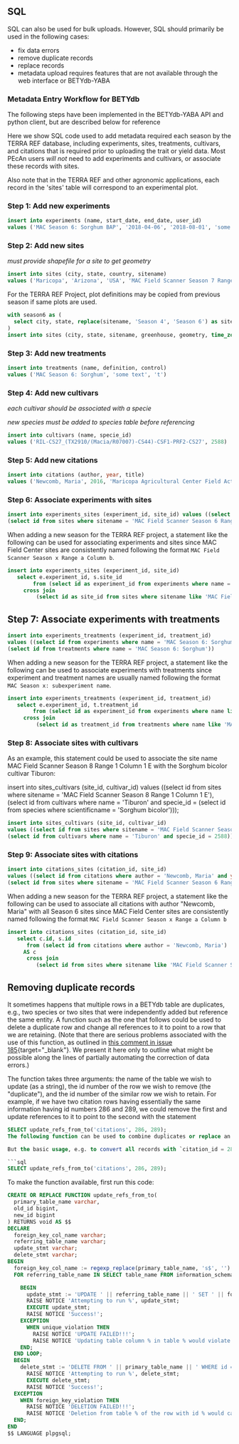## SQL

SQL can also be used for bulk uploads. However, SQL should primarily be used in the following cases:

* fix data errors 
* remove duplicate records
* replace records
* metadata upload requires features that are not available through the web interface or BETYdb-YABA


### Metadata Entry Workflow for BETYdb

The following steps have been implemented in the BETYdb-YABA API and python client, but are described below for reference

Here we show SQL code used to add metadata required each season by the TERRA REF database, including experiments, sites, treatments, cultivars, and citations that is required prior to uploading the trait or yield data. Most PEcAn users _will not_ need to add experiments and cultivars, or associate these records with sites.

Also note that in the TERRA REF and other agronomic applications, each record in the 'sites' table will correspond to an experimental plot.

### Step 1: Add new experiments

```sql
insert into experiments (name, start_date, end_date, user_id) 
values ('MAC Season 6: Sorghum BAP', '2018-04-06', '2018-08-01', 'some text', 'some text', 6000000004)
```

### Step 2: Add new sites

_must provide shapefile for a site to get geometry_

```sql
insert into sites (city, state, country, sitename) 
values ('Maricopa', 'Arizona', 'USA', 'MAC Field Scanner Season 7 Range 9 Column 15')
```

For the TERRA REF Project, plot definitions may be copied from previous season if same plots are used.

```sql
with season6 as (
  select city, state, replace(sitename, 'Season 4', 'Season 6') as sitename, greenhouse, geometry, time_zone from sites where sitename like '%Season 4%' 
)
insert into sites (city, state, sitename, greenhouse, geometry, time_zone) select * from season6
```


### Step 3: Add new treatments

```sql
insert into treatments (name, definition, control) 
values ('MAC Season 6: Sorghum', 'some text', 't')
```

### Step 4: Add new cultivars

_each cultivar should be associated with a specie_

_new species must be added to species table before referencing_

```sql
insert into cultivars (name, specie_id) 
values ('RIL-CS27_(TX2910/(Macia/R07007)-CS44)-CSF1-PRF2-CS27', 2588)
```

### Step 5: Add new citations

```sql
insert into citations (author, year, title) 
values ('Newcomb, Maria', 2016, 'Maricopa Agricultural Center Field Activities')
```

### Step 6: Associate experiments with sites

```sql
insert into experiments_sites (experiment_id, site_id) values ((select id from experiments where name = 'MAC Season 6: Sorghum BAP'),
(select id from sites where sitename = 'MAC Field Scanner Season 6 Range 1 Column 1 E'))
```

When adding a new season for the TERRA REF project, a statement like the following can be used for associating experiments and sites since MAC Field Center sites are consistently named following the format `MAC Field Scanner Season x Range a Column b`.

```sql
insert into experiments_sites (experiment_id, site_id) 
   select e.experiment_id, s.site_id 
        from (select id as experiment_id from experiments where name = 'MAC Season 6: Sorghum BAP')  as e 
     cross join 
         (select id as site_id from sites where sitename like 'MAC Field Scanner Season 6%') as s
```

## Step 7: Associate experiments with treatments

```sql
insert into experiments_treatments (experiment_id, treatment_id) 
values ((select id from experiments where name = 'MAC Season 6: Sorghum BAP'),
(select id from treatments where name = 'MAC Season 6: Sorghum'))
```
When adding a new season for the TERRA REF project, a statement like the following can be used to associate experiments with treatments since experiment and treatment names are usually named following the format `MAC Season x: subexperiment name`.

```sql
insert into experiments_treatments (experiment_id, treatment_id) 
   select e.experiment_id, t.treatment_id 
        from (select id as experiment_id from experiments where name like 'MAC Season 6:%')  as e 
     cross join 
         (select id as treatment_id from treatments where name like 'MAC Season 6:%') as s
```

### Step 8: Associate sites with cultivars

As an example, this statement could be used to associate the site name MAC Field Scanner Season 8 Range 1 Column 1 E with the Sorghum bicolor cultivar Tiburon:

insert into sites_cultivars (site_id, cultivar_id) 
    values ((select id from sites where sitename = 'MAC Field Scanner Season 8 Range 1 Column 1 E'),
            (select id from cultivars where name = 'Tiburon' and specie_id = (select id from species where scientificname = 'Sorghum bicolor')));
              
```sql
insert into sites_cultivars (site_id, cultivar_id) 
values ((select id from sites where sitename = 'MAC Field Scanner Season 8 Range 1 Column 1 E'),
(select id from cultivars where name = 'Tiburon' and specie_id = 2588))
```

### Step 9: Associate sites with citations

```sql
insert into citations_sites (citation_id, site_id)
values ((select id from citations where author = 'Newcomb, Maria' and year = 2016 and title = 'MAC Field Activities'),
(select id from sites where sitename = 'MAC Field Scanner Season 6 Range 1 Column 1 E'))
```

When adding a new season for the TERRA REF project, a statement like the following can be used to associate all citations with author "Newcomb, Maria" with all Season 6 sites since MAC Field Center sites are consistently named following the format `MAC Field Scanner Season x Range a Column b`


```sql
insert into citations_sites (citation_id, site_id) 
   select c.id, s.id 
      from (select id from citations where author = 'Newcomb, Maria') 
     AS c 
      cross join 
         (select id from sites where sitename like 'MAC Field Scanner Season 6%') AS s;
```


## Removing duplicate records
It sometimes happens that multiple rows in a BETYdb table are duplicates, e.g., two species or two sites that were independently added but reference the same entity. A function such as the one that follows could be used to delete a duplicate row and change all references to it to point to a row that we are retaining. (Note that there are serious problems associated with the use of this function, as outlined in [this comment in issue 185](https://github.com/PecanProject/bety/issues/185#issuecomment-530554650){target="_blank"}. We present it here only to outline what might be possible along the lines of partially automating the correction of data errors.)

The function takes three arguments: the name of the table we wish to update (as a string), the id number of the row we wish to remove (the "duplicate"), and the id number of the similar row we wish to retain. For example, if we have two citation rows having essentially the same information having id numbers 286 and 289, we could remove the first and update references to it to point to the second with the statement

```sql
SELECT update_refs_from_to('citations', 286, 289);
The following function can be used to combine duplicates or replace an old record with a new one. There are many caveats described in [Issue 185](https://github.com/PecanProject/bety/issues/185){target="_blank"}.

But the basic usage, e.g. to convert all records with `citation_id = 286` to `citation_id = 289`:

```sql
SELECT update_refs_from_to('citations', 286, 289);
```

To make the function available, first run this code:

```sql
CREATE OR REPLACE FUNCTION update_refs_from_to(
  primary_table_name varchar,
  old_id bigint,
  new_id bigint
) RETURNS void AS $$
DECLARE
  foreign_key_col_name varchar;
  referring_table_name varchar;
  update_stmt varchar;
  delete_stmt varchar;
BEGIN
  foreign_key_col_name := regexp_replace(primary_table_name, 's$', '') || '_id';
  FOR referring_table_name IN SELECT table_name FROM information_schema.columns WHERE table_schema = 'public' AND "column_name" = foreign_key_col_name AND is_updatable = 'YES' LOOP

    BEGIN
      update_stmt := 'UPDATE ' || referring_table_name || ' SET ' || foreign_key_col_name || ' = ' || new_id || ' WHERE ' || foreign_key_col_name || ' = ' || old_id;
      RAISE NOTICE 'Attempting to run %', update_stmt;
      EXECUTE update_stmt;
      RAISE NOTICE 'Success!';
    EXCEPTION
      WHEN unique_violation THEN
        RAISE NOTICE 'UPDATE FAILED!!!';
        RAISE NOTICE 'Updating table column % in table % would violate uniqueness constraints', foreign_key_col_name, referring_table_name;
    END;
  END LOOP;
  BEGIN
    delete_stmt := 'DELETE FROM ' || primary_table_name || ' WHERE id = ' || old_id;
      RAISE NOTICE 'Attempting to run %', delete_stmt;
      EXECUTE delete_stmt;
      RAISE NOTICE 'Success!';
  EXCEPTION
    WHEN foreign_key_violation THEN
      RAISE NOTICE 'DELETION FAILED!!!';
      RAISE NOTICE 'Deletion from table % of the row with id % would cause a foreign-key violation', primary_table_name, old_id;
  END;
END
$$ LANGUAGE plpgsql;
```
